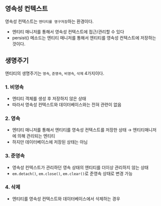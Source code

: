 ## 영속성 컨텍스트  

영속성 컨텍스트는 ```엔티티를 영구저장```하는 환경이다.
* 엔티티 매니저를 통해서 영속성 컨텍스트에 접근/관리할 수 있다
* persist() 메소드는 엔티티 매니저를 통해서 엔티티를 영속성 컨텍스트에 저장하는 것이다.

## 생명주기

엔티티의 생명주기는 ```영속```, ```준영속```, ```비영속```, ```삭제``` 4가지이다.

### 1. 비영속

* 엔티티 객체를 생성 후 저장하지 않은 상태
* 따라서 영속성 컨텍스트와 데이터베이스와는 전혀 관련이 없음

### 2. 영속

* 엔티티 매니저를 통해서 엔티티를 영속성 컨텍스트를 저장한 상태 → 엔티티매니저에 의해 관리되는 엔티티
* 하지만 데이터베이스에 저장된 상태는 아님

### 3. 준영속

* 영속성 컨텍스트가 관리하던 영속 상태의 엔티티를 더이상 관리하지 않는 상태
* ```em.detach()```, ```em.close()```, ```em.clear()```로 준영속 상태로 변경 가능 

### 4. 삭제

* 엔티티를 영속성 컨텍스트와 데이터베이스에서 삭제하는 경우
